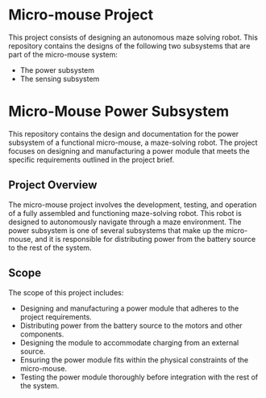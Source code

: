 # Micro-mouse Project
This project consists of designing an autonomous maze solving robot.
This repository contains the designs of the following two subsystems that are part of the micro-mouse system:
- The power subsystem
- The sensing subsystem

# Micro-Mouse Power Subsystem
This repository contains the design and documentation for the power subsystem of a functional micro-mouse, a maze-solving robot. The project focuses on designing and manufacturing a power module that meets the specific requirements outlined in the project brief.

## Project Overview
The micro-mouse project involves the development, testing, and operation of a fully assembled and functioning maze-solving robot. This robot is designed to autonomously navigate through a maze environment. The power subsystem is one of several subsystems that make up the micro-mouse, and it is responsible for distributing power from the battery source to the rest of the system.

## Scope
The scope of this project includes:

- Designing and manufacturing a power module that adheres to the project requirements.
- Distributing power from the battery source to the motors and other components.
- Designing the module to accommodate charging from an external source.
- Ensuring the power module fits within the physical constraints of the micro-mouse.
- Testing the power module thoroughly before integration with the rest of the system.
